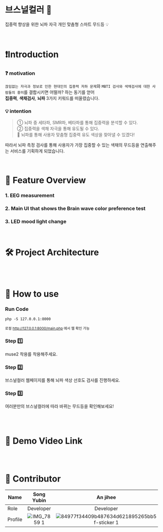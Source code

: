 # 브스널컬러 🧠
집중력 향상을 위한 뇌파 자극 개인 맞춤형 스마트 무드등 💡

<br>

# ❗️Introduction
### ❓ motivation
`끊임없는 자극과 정보로 인한 현대인의 집중력 저하 문제`와 `MBTI 검사와 색채검사에 대한 사람들의 흥미`를 결합시키면 어떨까? 하는 동기를 얻어 <br/>
**집중력**, **색채검사**, **뇌파** 3가지 키워드를 떠올렸습니다.
### 💡 intention
> ① 뇌파 중 세타파, SMR파, 베타파를 통해 집중력을 분석할 수 있다. <br/>
② 집중력을 색채 자극을 통해 유도될 수 있다. <br/>
🤔 뇌파를 통해 사용자 맞춤형 집중력 유도 색상을 찾아낼 수 있겠다! <br/>

따라서 뇌파 측정 검사를 통해 사용자가 가장 집중할 수 있는 색채의 무드등을 연출해주는 서비스를 기획하게 되었습니다.

<br>

# 📝 Feature Overview
### 1. EEG measurement
### 2. Main UI that shows the Brain wave color preference test
### 3. LED mood light change

<br>

# 🛠 Project Architecture


<br><br>

# 👩 How to use
### Run Code
```
php -S 127.0.0.1:8000
```
<small>로컬 http://127.0.0.1:8000/main.php 에서 웹 확인 가능</small>
### Step 1️⃣
muse2 착용를 착용해주세요.
### Step 2️⃣
브스널컬러 웹페이지를 통해 뇌파 색상 선호도 검사를 진행하세요.
### Step 3️⃣
여러분만의 브스널컬러에 따라 바뀌는 무드등을 확인해보세요!

<br><br>

# 🎥 Demo Video Link

<br><br>

# 👥 Contributor
| Name          | Song Yubin | An jihee | Lee yeji| Lim Ahyeon|
| ------------- | :---------------------------------: | :---------------------------------: | :---------------------------------------------------------: | :---------------------------------------------------------: |
| Role |Developer| Developer | Developer | Developer |
| Profile |  ![IMG_7859 1](https://github.com/ohzzwer1/Bsonalcolor_Web/assets/102468718/ebf3adc7-398d-48a7-ad49-8fb5b99cc146) | ![84977f34409b487634d621895265bb5f-sticker 1](https://github.com/ohzzwer1/Bsonalcolor_Web/assets/102468718/2ac36a98-ecee-487d-ba13-26bffa494939)  | ![이미지 1](https://github.com/ohzzwer1/Bsonalcolor_Web/assets/102468718/ab6b3746-1c45-4a52-8426-6d53a4dab04b)  |![IMG_0425 1](https://github.com/ohzzwer1/Bsonalcolor_Web/assets/102468718/f4584b9f-8a3e-47fe-b1a3-2238a53259c9) |

